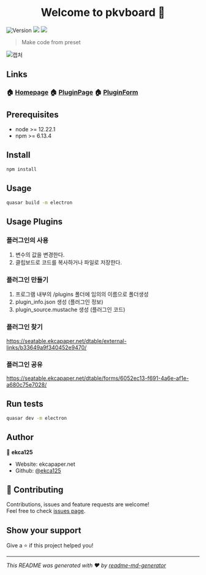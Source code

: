 <h1 align="center">Welcome to pkvboard 👋</h1>
<p>
  <img alt="Version" src="https://img.shields.io/badge/version-2.2.0-blue.svg?cacheSeconds=2592000" />
  <img src="https://img.shields.io/badge/node-%3E%3D%2012.22.1-blue.svg" />
  <img src="https://img.shields.io/badge/npm-%3E%3D%206.13.4-blue.svg" />
</p>

> Make code from preset

![캡처](https://user-images.githubusercontent.com/63381869/139259641-d24a5f54-ebda-4f94-a1b3-97d97854bdd3.PNG)


## Links

### 🏠 [Homepage](https://github.com/ekca125/pkvboard) 🏠 [PluginPage](https://seatable.ekcapaper.net/dtable/external-links/b33649a9f340452e9470/) 🏠 [PluginForm](https://seatable.ekcapaper.net/dtable/forms/6052ec13-f691-4a6e-af1e-a680c75e7028/)

## Prerequisites

- node >= 12.22.1
- npm >= 6.13.4

## Install

```sh
npm install
```

## Usage

```sh
quasar build -m electron
```

## Usage Plugins

### 플러그인의 사용
1. 변수의 값을 변경한다.
2. 클립보드로 코드를 복사하거나 파일로 저장한다.

### 플러그인 만들기
1. 프로그램 내부의 /plugins 폴더에 임의의 이름으로 폴더생성
2. plugin_info.json 생성 (플러그인 정보)
3. plugin_source.mustache 생성 (플러그인 코드)

### 플러그인 찾기
https://seatable.ekcapaper.net/dtable/external-links/b33649a9f340452e9470/

### 플러그인 공유
https://seatable.ekcapaper.net/dtable/forms/6052ec13-f691-4a6e-af1e-a680c75e7028/

## Run tests

```sh
quasar dev -m electron
```

## Author

👤 **ekca125**

* Website: ekcapaper.net
* Github: [@ekca125](https://github.com/ekca125)

## 🤝 Contributing

Contributions, issues and feature requests are welcome!<br />Feel free to check [issues page](https://github.com/ekca125/pkvboard/issues). 

## Show your support

Give a ⭐️ if this project helped you!

***
_This README was generated with ❤️ by [readme-md-generator](https://github.com/kefranabg/readme-md-generator)_
